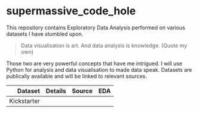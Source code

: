 # supermassive_code_hole
This repository contains Exploratory Data Analysis performed on various datasets I have stumbled upon. 


> Data visualisation is art. And data analysis is knowledge. 
(Quote my own)

Those two are very powerful concepts that have me intrigued. I will use Python for analysis and data visualisation to made data speak. 
Datasets are publically available and will be linked to relevant sources. 


| Dataset        |Details | Source      | EDA  |
| -------------: |--------|-------------| -----|
| Kickstarter    |        |              |     |



